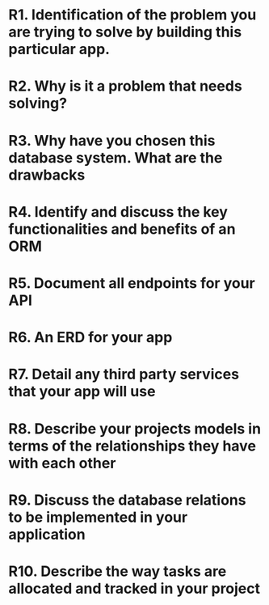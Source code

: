 # R1. Identification of the problem you are trying to solve by building this particular app.

# R2. Why is it a problem that needs solving?

# R3. Why have you chosen this database system. What are the drawbacks

# R4. Identify and discuss the key functionalities and benefits of an ORM

# R5. Document all endpoints for your API

# R6. An ERD for your app

# R7. Detail any third party services that your app will use

# R8. Describe your projects models in terms of the relationships they have with each other

# R9. Discuss the database relations to be implemented in your application

# R10. Describe the way tasks are allocated and tracked in your project

